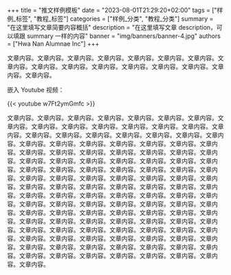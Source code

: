 +++
title = "推文样例模板"
date = "2023-08-01T21:29:20+02:00"
tags = ["样例_标签", "教程_标签"]
categories = ["样例_分类", "教程_分类"]
summary = "在这里填写文章简要内容概括"
description = "在这里填写文章 description，可以填跟 summary 一样的内容"
banner = "img/banners/banner-4.jpg"
authors = ["Hwa Nan Alumnae Inc"]
+++

文章内容。文章内容。文章内容。文章内容。文章内容。文章内容。文章内容。文章内容。文章内容。文章内容。文章内容。文章内容。文章内容。文章内容。文章内容。文章内容。

嵌入 Youtube 视频：

{{< youtube w7Ft2ymGmfc >}}

文章内容。文章内容。文章内容。文章内容。文章内容。文章内容。文章内容。文章内容。文章内容。文章内容。文章内容。文章内容。文章内容。文章内容。文章内容。文章内容。文章内容。文章内容。文章内容。文章内容。文章内容。文章内容。文章内容。文章内容。文章内容。文章内容。文章内容。文章内容。文章内容。文章内容。文章内容。文章内容。文章内容。文章内容。文章内容。文章内容。文章内容。文章内容。文章内容。文章内容。文章内容。文章内容。文章内容。文章内容。文章内容。文章内容。文章内容。文章内容。文章内容。文章内容。文章内容。文章内容。文章内容。文章内容。文章内容。文章内容。文章内容。文章内容。文章内容。文章内容。文章内容。文章内容。文章内容。文章内容。文章内容。文章内容。文章内容。文章内容。文章内容。文章内容。文章内容。文章内容。文章内容。文章内容。文章内容。文章内容。文章内容。文章内容。文章内容。文章内容。文章内容。文章内容。文章内容。文章内容。文章内容。文章内容。文章内容。文章内容。文章内容。文章内容。文章内容。文章内容。文章内容。文章内容。文章内容。文章内容。文章内容。文章内容。文章内容。文章内容。文章内容。文章内容。文章内容。文章内容。文章内容。文章内容。文章内容。文章内容。文章内容。文章内容。文章内容。文章内容。文章内容。文章内容。文章内容。文章内容。文章内容。文章内容。文章内容。文章内容。文章内容。
